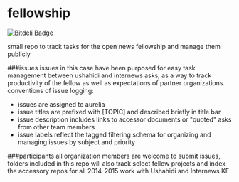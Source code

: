 fellowship
==========

[![Bitdeli Badge](https://d2weczhvl823v0.cloudfront.net/auremoser/fellowship/trend.png)](https://bitdeli.com/free "Bitdeli Badge")

small repo to track tasks for the open news fellowship and manage them publicly

###issues
issues in this case have been purposed for easy task management between ushahidi and internews asks, as a way to track productivity of the fellow as well as expectations of partner organizations.
conventions of issue logging:
* issues are assigned to aurelia
* issue titles are prefixed with [TOPIC] and described briefly in title bar
* issue description includes links to accessor documents or "quoted" asks from other team members
* issue labels reflect the tagged filtering schema for organizing and managing issues by subject and priority

###participants
all organization members are welcome to submit issues, folders included in this repo will also track select fellow projects and index the accessory repos for all 2014-2015 work with Ushahidi and Internews KE.






